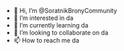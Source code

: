 - 👋 Hi, I’m @SoratnikBronyCommunity
- 👀 I’m interested in da
- 🌱 I’m currently learning da
- 💞️ I’m looking to collaborate on da
- 📫 How to reach me da

<!---
SoratnikBronyCommunity/SoratnikBronyCommunity is a ✨ special ✨ repository because its `README.md` (this file) appears on your GitHub profile.
You can click the Preview link to take a look at your changes.
--->

